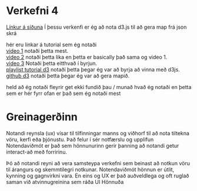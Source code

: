 # Verkefni 4
[Línkur á síðuna](http://tsuts.tskoli.is/2t/2811992349/onn_5/Verkefni_4/index.html)
Í þessu verkenfi er ég að nota d3.js til að gera map frá json skrá



hér eru linkar á tutorial sem ég notaði                                                                                                   
[video 1](https://www.youtube.com/watch?v=aNbgrqRuoiE) notaði þetta mest.                                                                 
[video 2](https://www.youtube.com/watch?v=G-VggTK-Wlg) notaði þetta lika en þetta er basically það sama og video 1.                       
[video 3](https://www.youtube.com/watch?v=lJgEx_yb4u0) Notaði þetta eitthvað í byrjun.                                                     
[playlist tutorial d3](https://www.youtube.com/watch?v=K3FMuLT_3Ik&list=PLEDbaVSIL58PGP65y3kkZse02s79BCbsp) notaði þetta þegar ég var að byrja að vinna með d3js.                                                                                                                   
[github d3](https://github.com/d3/d3/blob/master/API.md#geographies-d3-geo) notaði þetta þegar ég var að gera mapið.                       

held að ég notaði fleyrir get ekki fundið þau / munað hvað ég notaði en þetta sem er hér fyrr ofan er það sem ég notaði mest
# Greinagerðinn

Notandi reynsla (ux) vísar til tilfinningar manns og viðhorf til að nota tiltekna vöru, 
kerfi eða þjónustu. Það felur í sér notfærslu og upplifun
Notendaviðmót er það sem hönnunurinn gerir þanning að notandi getur interact-að með forririnu.

Þó að notandi reyni að vera samsteypa verkefni sem beinast að notkun vöru til árangurs og skemmtilegri notkunar.
 Notendaviðmót hönnun er útlit, kynning og gagnvirkni vara. 
 En eins og UX er það auðveldlega og oft ruglað saman við atvinnugreinina sem ráða UI Hönnuða
